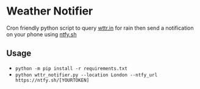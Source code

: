 # Weather Notifier
Cron friendly python script to query [wttr.in](https://github.com/chubin/wttr.in) for rain then send a notification on your phone using [ntfy.sh](https://ntfy.sh/)

## Usage
* `python -m pip install -r requirements.txt`
* `python wttr_notifier.py --location London --ntfy_url https://ntfy.sh/[YOURTOKEN]`
